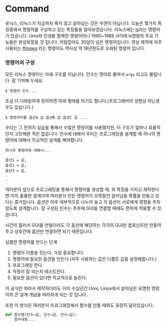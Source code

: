 # Command

유닉스, 리눅스가 지금까지 죽지 않고 살아남는 것은 우연이 아닙니다.
오늘은 몇가지 특징중에서 명령어를 구성하고 있는 특징들을 알아보겠습니다.
리눅스에는 [ls](https://en.wikipedia.org/wiki/Ls)라는 명령어가 있습니다. Unix와 인생을 함께한 명령어이니 1980~1988 사이에 ls명령의 주요 기능들은 완성되었을 것 입니다. 어림잡아도 30살이 넘은 명령어입니다.
영상 제작에 자주 사용되는 [ffmpeg](https://en.wikipedia.org/wiki/FFmpeg) 라는 명령어도 역사상 약 18년정도로 오래된 명령어 입니다.

### 명령어의 구성
모든 리눅스 명령어는 아래 구조를 지닙니다.
인수는 영어로 줄여서 `argv` 라고도 불립니다. 잘 기억해 두세요.
```
$ 명령어 인수...
```

조금 더 디테일하게 정의하면 아래 형태를 띄기도 합니다.(프로그래머의 성향상 아닌경우도 있습니다.)
```
$ 명령어이름 옵션A 값 옵션B 값 옵션C 값 ...
```

우리는 그 전까지 실습을 통해서 수많은 명령어를 사용했지만, 이 구조가 얼마나 효율적인지 고민해본 적은 없습니다. 인수에 대해서 우리는 프로그래밍을 설계할 때 하나의 명령어에 대해서 직교적인 설계를 해야합니다.

```
하나의 명령어에 대해서...

옵션1 = 값,
옵션2 = 값,
옵션3 = 값,
.
.
```

여러분이 앞으로 프로그래밍을 통해서 명령어를 생성할 때, 위 특징을 가지고 제작한다면 이미 훌륭한 설계이며 여러분이 만든 명령어가 오랫동안 살아남을 확률을 만들고 있다는 증거입니다.
옵션은 아주 세부적으로 나누어 놓고 각 옵션이 서로에게 영향을 주지 않도록 설계합니다.
잘 구성된 인수는 추후에 GUI을 연결할 때에도 편하게 적용할 수 있습니다.

시간이 흘러서 GUI를 만들더라도 각 옵션에 해당하는 각각의 GUI만 컴포넌트만 만들어 주고 상호간에 옵션만 연결하면 되기 때문입니다.

심플한 명령어를 만드는 단계
1. 명령어 이름을 짓는다. 가장 중요합니다.
1. 명령어에 필요한 옵션을 만든다.(자주 사용하는 값은 디폴트 값을 설정해둡니다.)
1. 프로그래밍 한다.
1. 작동이 잘 되는지 테스트한다.
1. 필요한 옵션이 있다면 직교적으로 늘린다.

이 공식만 따라서 제작하더라도 이미 수십년간 Unix, Linux에서 살아남은 유명한 명령어의 큰 설계 개념을 따라하게 되는 것 입니다.

또한 이 방식은 여러분이 프로그래밍에서 함수를 만들 때와도 굉장히 닮아있습니다.

```python
def 함수명(인수=값, 인수=값, 인수=값):
    함수내용...
```